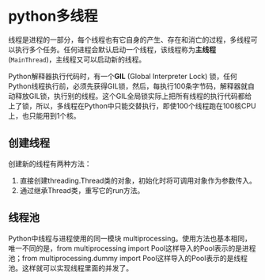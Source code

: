 # python多线程

线程是进程的一部分，每个线程也有它自身的产生、存在和消亡的过程，多线程可以执行多个任务。任何进程会默认启动一个线程，该线程称为**主线程** (`MainThread`)，主线程又可以启动新的线程。

Python解释器执行代码时，有一个**GIL** (Global Interpreter Lock) 锁，任何Python线程执行前，必须先获得GIL锁，然后，每执行100条字节码，解释器就自动释放GIL锁，执行别的线程。这个GIL全局锁实际上把所有线程的执行代码都给上了锁，所以，多线程在Python中只能交替执行，即使100个线程跑在100核CPU上，也只能用到1个核。

## 创建线程

创建新的线程有两种方法：

1. 直接创建threading.Thread类的对象，初始化时将可调用对象作为参数传入。
2. 通过继承Thread类，重写它的run方法。

## 线程池

Python中线程与进程使用的同一模块 multiprocessing。使用方法也基本相同，唯一不同的是，from multiprocessing import Pool这样导入的Pool表示的是进程池；from multiprocessing.dummy import Pool这样导入的Pool表示的是线程池。这样就可以实现线程里面的并发了。